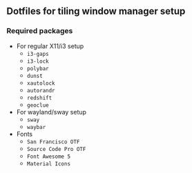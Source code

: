 ## Dotfiles for tiling window manager setup
### Required packages
* For regular X11/i3 setup
	* `i3-gaps`
	* `i3-lock`
	* `polybar`
	* `dunst`
	* `xautolock`
	* `autorandr`
	* `redshift`
	* `geoclue`
* For wayland/sway setup
	* `sway`
	* `waybar`
* Fonts
	* `San Francisco OTF`
	* `Source Code Pro OTF`
	* `Font Awesome 5`
	* `Material Icons`

